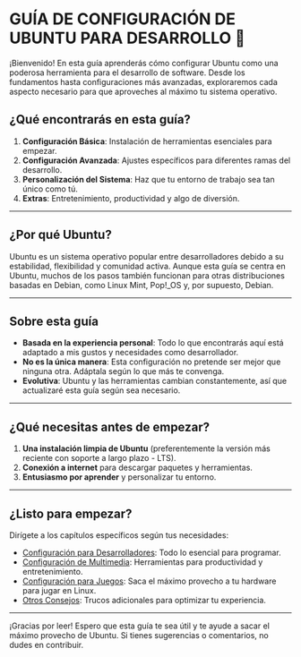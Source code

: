 # GUÍA DE CONFIGURACIÓN DE UBUNTU PARA DESARROLLO 🚀

¡Bienvenido! En esta guía aprenderás cómo configurar Ubuntu como una poderosa herramienta para el desarrollo de software. Desde los fundamentos hasta configuraciones más avanzadas, exploraremos cada aspecto necesario para que aproveches al máximo tu sistema operativo.

## ¿Qué encontrarás en esta guía?

1. **Configuración Básica**: Instalación de herramientas esenciales para empezar.
2. **Configuración Avanzada**: Ajustes específicos para diferentes ramas del desarrollo.
3. **Personalización del Sistema**: Haz que tu entorno de trabajo sea tan único como tú.
4. **Extras**: Entretenimiento, productividad y algo de diversión.

---

## ¿Por qué Ubuntu?

Ubuntu es un sistema operativo popular entre desarrolladores debido a su estabilidad, flexibilidad y comunidad activa. Aunque esta guía se centra en Ubuntu, muchos de los pasos también funcionan para otras distribuciones basadas en Debian, como Linux Mint, Pop!_OS y, por supuesto, Debian.

---

## Sobre esta guía

- **Basada en la experiencia personal**: Todo lo que encontrarás aquí está adaptado a mis gustos y necesidades como desarrollador.
- **No es la única manera**: Esta configuración no pretende ser mejor que ninguna otra. Adáptala según lo que más te convenga.
- **Evolutiva**: Ubuntu y las herramientas cambian constantemente, así que actualizaré esta guía según sea necesario.

---

## ¿Qué necesitas antes de empezar?

1. **Una instalación limpia de Ubuntu** (preferentemente la versión más reciente con soporte a largo plazo - LTS).
2. **Conexión a internet** para descargar paquetes y herramientas.
3. **Entusiasmo por aprender** y personalizar tu entorno.

---

## ¿Listo para empezar?

Dirígete a los capítulos específicos según tus necesidades:

- [Configuración para Desarrolladores](configuracion_desarollo.md): Todo lo esencial para programar.
- [Configuración de Multimedia](configuracion_multimedia.md): Herramientas para productividad y entretenimiento.
- [Configuración para Juegos](configuracion_juegos.md): Saca el máximo provecho a tu hardware para jugar en Linux.
- [Otros Consejos](otros_consejos.md): Trucos adicionales para optimizar tu experiencia.

---

¡Gracias por leer! Espero que esta guía te sea útil y te ayude a sacar el máximo provecho de Ubuntu. Si tienes sugerencias o comentarios, no dudes en contribuir.
